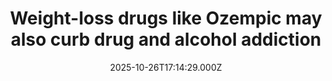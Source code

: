 ---
title: "Weight-loss drugs like Ozempic may also curb drug and alcohol addiction"
date: 2025-10-26T17:14:29.000Z
category: Health
externalLink: "https://www.sciencedaily.com/releases/2025/10/251026021746.htm"
image: ""
excerpt: "GLP-1 drugs, originally developed for diabetes and obesity, may also curb addictive behaviors by acting on reward circuits in the brain. Early trials show reductions in alcohol intake, opioid seeking, and nicotine use. Though more research is needed, scientists believe these drugs could open a powerful new front in addiction therapy.…"
---